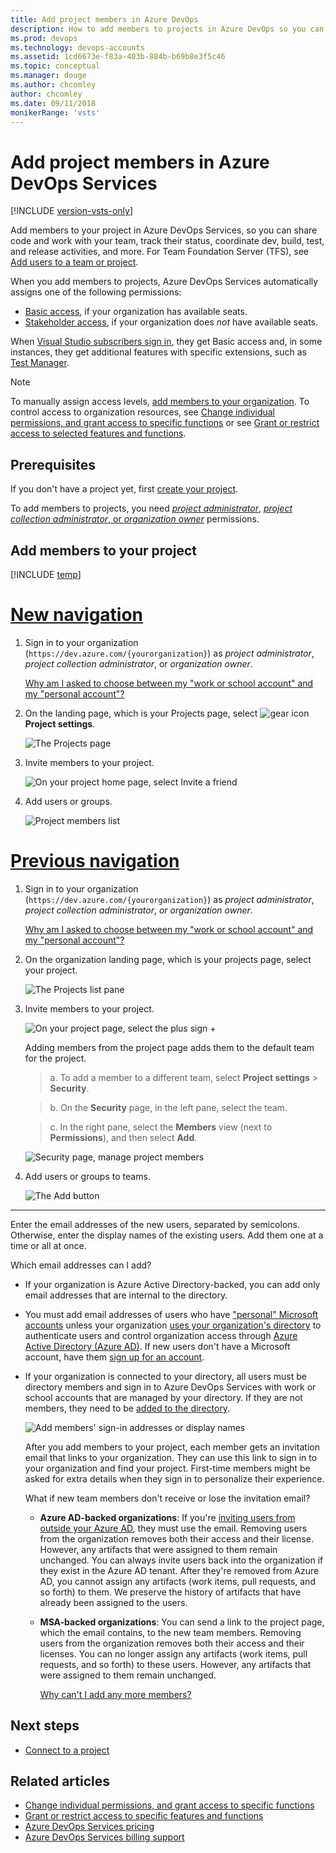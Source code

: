 ```yaml
---
title: Add project members in Azure DevOps
description: How to add members to projects in Azure DevOps so you can share code, work with your team, track status, coordinate dev, build, test, and release activities
ms.prod: devops
ms.technology: devops-accounts
ms.assetid: 1cd6673e-f83a-403b-884b-b69b8e3f5c46
ms.topic: conceptual
ms.manager: douge
ms.author: chcomley
author: chcomley
ms.date: 09/11/2018
monikerRange: 'vsts'
---
```

# Add project members in Azure DevOps Services

[!INCLUDE [version-vsts-only](../../_shared/version-vsts-only.md)]

Add members to your project in Azure DevOps Services, so you can share code and work with your team, track their status, coordinate dev, build, test, and release activities, and more. For Team Foundation Server (TFS), see [Add users to a team or project](../../organizations/security/add-users-team-project.md).

When you add members to projects, Azure DevOps Services automatically assigns one of the following permissions:
* [Basic access](https://visualstudio.microsoft.com/team-services/compare-features/),
if your organization has available seats. 
* [Stakeholder access](https://visualstudio.microsoft.com/team-services/compare-features/),
if your organization does *not* have available seats. 

When [Visual Studio subscribers sign in](https://visualstudio.microsoft.com/products/subscriber-benefits-vs), they get Basic access and, in some instances, they get additional features with specific extensions, such as [Test Manager](https://marketplace.visualstudio.com/items?itemName=ms.vss-testmanager-web).

> [!NOTE]
> To manually assign access levels, [add members to your organization](add-organization-users-from-user-hub.md). To control access to organization resources, see [Change individual permissions, and grant access to specific functions](../../organizations/security/change-individual-permissions.md) or see [Grant or restrict access to selected features and functions](../../organizations/security/restrict-access.md).

## Prerequisites

If you don't have a project yet, first [create your project](../projects/connect-to-projects.md).

To add members to projects, you need [*project administrator*](../security/set-project-collection-level-permissions.md), [*project collection administrator*, or *organization owner*](faq-add-team-members.md#find-pca-owner) permissions.

## Add members to your project

[!INCLUDE [temp](../../_shared/new-navigation.md)]  

# [New navigation](#tab/new-nav)

1. Sign in to your organization (`https://dev.azure.com/{yourorganization}`) as *project administrator*, *project collection administrator*, or *organization owner*.

   [Why am I asked to choose between my "work or school account" and my "personal account"?](faq-add-team-members.md#ChooseOrgAcctMSAcct)

2. On the landing page, which is your Projects page, select  ![gear icon](../../_img/icons/gear-icon.png) **Project settings**.

   ![The Projects page](../../_shared/_img/settings/open-project-settings-vert-brn.png)

3. Invite members to your project.

   ![On your project home page, select Invite a friend](_img/add-team-members/add-member-to-project.png)

4. Add users or groups.

    ![Project members list](_img/add-team-members/add-user-or-group-to-project.png)


# [Previous navigation](#tab/previous-nav)

1. Sign in to your organization (`https://dev.azure.com/{yourorganization}`) as *project administrator*, *project collection administrator*, *or organization owner*.

   [Why am I asked to choose between my "work or school account" and my "personal account"?](faq-add-team-members.md#ChooseOrgAcctMSAcct)

2. On the organization landing page, which is your projects page,  select your project.

   ![The Projects list pane](_img/add-team-members/select-team-project-updated-ui.png)

3. Invite members to your project.

   ![On your project page, select the plus sign +](_img/add-team-members/invite-team-existing.png)

    Adding members from the project page adds them to the default team for the project.

    > a. To add a member to a different team, select **Project settings** > **Security**.

    > b. On the **Security** page, in the left pane, select the team.

    > c. In the right pane, select the **Members** view (next to **Permissions**), and then select **Add**.

    ![Security page, manage project members](_img/add-team-members/security-manage-project-members.png)

4. Add users or groups to teams.

   ![The Add button](_img/add-team-members/invite-members.png)

---

 Enter the email addresses of the new users, separated by semicolons. Otherwise, enter the display names of the existing users. Add them one at a time or all at once.

Which email addresses can I add?
* If your organization is Azure Active Directory-backed, you can add only email addresses that are internal to the directory.
	
* You must add email addresses of users who have ["personal" Microsoft accounts](https://www.microsoft.com/account) unless your organization [uses your organization's directory](faq-add-team-members.md#ConnectedDirectory) to authenticate users and control organization access through [Azure Active Directory (Azure AD)](https://azure.microsoft.com/documentation/articles/active-directory-whatis/). If new users don't have a Microsoft account, have them [sign up for an account](https://signup.live.com/).

* If your organization is connected to your directory, all users must be directory members and sign in to Azure DevOps Services with work or school accounts that are managed by your directory. If they are not members, they need to be [added to the directory](/azure/devops/organizations/accounts/add-external-user?view=vsts).

	![Add members' sign-in addresses or display names](_img/add-team-members/add-user-or-group-to-project.png)

	After you add members to your project, each member gets an invitation email that links to your organization. They can use this link to sign in to your organization and find your project. First-time members might be asked for extra details when they sign in to personalize their experience.

    What if new team members don't receive or lose the invitation email?

    * **Azure AD-backed organizations**: If you're [inviting users from outside your Azure AD](/azure/active-directory/active-directory-b2b-what-is-azure-ad-b2b), they must use the email. Removing users from the organization removes both their access and their license. However, any artifacts that were assigned to them remain unchanged. You can always invite users back into the organization if they exist in the Azure AD tenant. After they're removed from Azure AD, you cannot assign any artifacts (work items, pull requests, and so forth) to them. We preserve the history of artifacts that have already been assigned to the users.

  * **MSA-backed organizations**: You can send a link to the project page, which the email contains, to the new team members. Removing users from the organization removes both their access and their licenses. You can no longer assign any artifacts (work items, pull requests, and so forth) to these users. However, any artifacts that were assigned to them remain unchanged.

	[Why can't I add any more members?](faq-add-team-members.md#cant-add-users)

## Next steps

* [Connect to a project](../projects/connect-to-projects.md)

## Related articles

* [Change individual permissions, and grant access to specific functions](../../organizations/security/change-individual-permissions.md)
* [Grant or restrict access to specific features and functions](../../organizations/security/restrict-access.md)
* [Azure DevOps Services pricing](https://azure.microsoft.com/pricing/details/visual-studio-team-services/)
* [Azure DevOps Services billing support](https://azure.microsoft.com/support/devops/) 